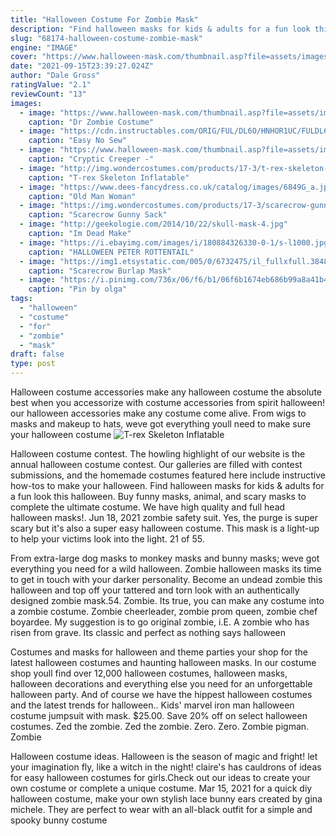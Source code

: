 ```yaml
---
title: "Halloween Costume For Zombie Mask"
description: "Find halloween masks for kids & adults for a fun look this halloween. Buy funny masks, animal, and scary masks to complete the ultimate costume. We have high quality and full head halloween masks!"
slug: "68174-halloween-costume-zombie-mask"
engine: "IMAGE"
cover: "https://www.halloween-mask.com/thumbnail.asp?file=assets/images/grprev/11/dr_zombie_costume_25220grprv.jpg&maxx=500&maxy=0"
date: "2021-09-15T23:39:27.024Z"
author: "Dale Gross"
ratingValue: "2.1"
reviewCount: "13"
images:
  - image: "https://www.halloween-mask.com/thumbnail.asp?file=assets/images/grprev/11/dr_zombie_costume_25220grprv.jpg&maxx=500&maxy=0"
    caption: "Dr Zombie Costume"
  - image: "https://cdn.instructables.com/ORIG/FUL/DL6O/HNHOR1UC/FULDL6OHNHOR1UC.jpg?frame=1"
    caption: "Easy No Sew"
  - image: "https://www.halloween-mask.com/thumbnail.asp?file=assets/images/pmg/12/cryptic_creeper_6651127apmg.jpg&maxx=500&maxy=0"
    caption: "Cryptic Creeper -"
  - image: "http://img.wondercostumes.com/products/17-3/t-rex-skeleton-inflatable-boys-costume.jpg"
    caption: "T-rex Skeleton Inflatable"
  - image: "https://www.dees-fancydress.co.uk/catalog/images/6849G_a.jpg"
    caption: "Old Man Woman"
  - image: "https://img.wondercostumes.com/products/17-3/scarecrow-gunny-sack-mask.jpg"
    caption: "Scarecrow Gunny Sack"
  - image: "http://geekologie.com/2014/10/22/skull-mask-4.jpg"
    caption: "Im Dead Make"
  - image: "https://i.ebayimg.com/images/i/180884326330-0-1/s-l1000.jpg"
    caption: "HALLOWEEN PETER ROTTENTAIL"
  - image: "https://img1.etsystatic.com/005/0/6732475/il_fullxfull.384896909_qrlj.jpg"
    caption: "Scarecrow Burlap Mask"
  - image: "https://i.pinimg.com/736x/06/f6/b1/06f6b1674eb686b99a8a41b4e996b47b.jpg"
    caption: "Pin by olga"
tags:
  - "halloween"
  - "costume"
  - "for"
  - "zombie"
  - "mask"
draft: false
type: post
---
```


Halloween costume accessories make any halloween costume the absolute best when you accessorize with costume accessories from spirit halloween! our halloween accessories make any costume come alive. From wigs to masks and makeup to hats, weve got everything youll need to make sure your halloween costume
![T-rex Skeleton Inflatable](http://img.wondercostumes.com/products/17-3/t-rex-skeleton-inflatable-boys-costume.jpg "T-rex Skeleton Inflatable")

Halloween costume contest. The howling highlight of our website is the annual halloween costume contest. Our galleries are filled with contest submissions, and the homemade costumes featured here include instructive how-tos to make your halloween. Find halloween masks for kids &amp; adults for a fun look this halloween. Buy funny masks, animal, and scary masks to complete the ultimate costume. We have high quality and full head halloween masks!. Jun 18, 2021 zombie safety suit.  Yes, the purge is super scary but it&#39;s also a super easy halloween costume. This mask is a light-up to help your victims look into the light. 21 of 55.
<!--inArticleAds-->

<!--galleryOne-->

From extra-large dog masks to monkey masks and bunny masks; weve got everything you need for a wild halloween. Zombie halloween masks its time to get in touch with your darker personality. Become an undead zombie this halloween and top off your tattered and torn look with an authentically designed zombie mask.54. Zombie. Its true, you can make any costume into a zombie costume. Zombie cheerleader, zombie prom queen, zombie chef boyardee. My suggestion is to go original zombie, i.E. A zombie who has risen from grave. Its classic and perfect as nothing says halloween
<!--inArticleAds-->

<!--galleryTwo-->

Costumes and masks for halloween and theme parties your shop for the latest halloween costumes and haunting halloween masks. In our costume shop youll find over 12,000 halloween costumes, halloween masks, halloween decorations and everything else you need for an unforgettable halloween party. And of course we have the hippest halloween costumes and the latest trends for halloween.. Kids' marvel iron man halloween costume jumpsuit with mask. $25.00. Save 20% off on select halloween costumes.  Zed the zombie. Zed the zombie. Zero. Zero. Zombie pigman. Zombie
<!--galleryThree-->

Halloween costume ideas. Halloween is the season of magic and fright! let your imagination fly, like a witch in the night! claire's has cauldrons of ideas for easy halloween costumes for girls.Check out our ideas to create your own costume or complete a unique costume. Mar 15, 2021 for a quick diy halloween costume, make your own stylish lace bunny ears created by gina michele. They are perfect to wear with an all-black outfit for a simple and spooky bunny costume